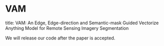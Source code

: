 # VAM

title: VAM: An Edge, Edge-direction and Semantic-mask Guided Vectorize Anything Model for Remote Sensing Imagery Segmentation


We will release our code after the paper is accepted.
